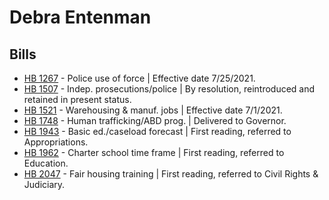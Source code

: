 # Debra Entenman
## Bills
* [HB 1267](/bill/2021-22/hb/1267/) - Police use of force | Effective date 7/25/2021.
* [HB 1507](/bill/2021-22/hb/1507/) - Indep. prosecutions/police | By resolution, reintroduced and retained in present status.
* [HB 1521](/bill/2021-22/hb/1521/) - Warehousing & manuf. jobs | Effective date 7/1/2021.
* [HB 1748](/bill/2021-22/hb/1748/) - Human trafficking/ABD prog. | Delivered to Governor.
* [HB 1943](/bill/2021-22/hb/1943/) - Basic ed./caseload forecast | First reading, referred to Appropriations.
* [HB 1962](/bill/2021-22/hb/1962/) - Charter school time frame | First reading, referred to Education.
* [HB 2047](/bill/2021-22/hb/2047/) - Fair housing training | First reading, referred to Civil Rights & Judiciary.
